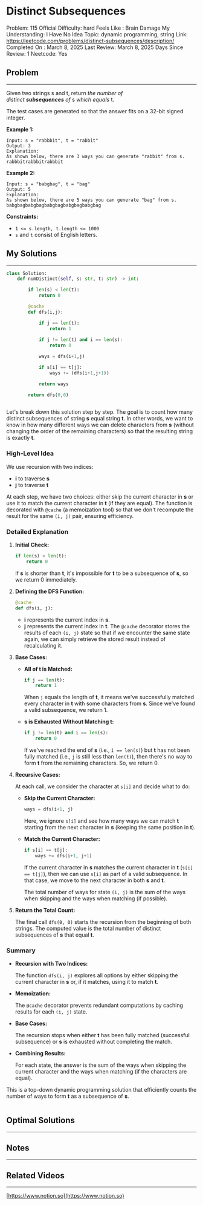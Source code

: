 # Distinct Subsequences

Problem: 115
Official Difficulty: hard
Feels Like : Brain Damage
My Understanding: I Have No Idea
Topic: dynamic programming, string
Link: https://leetcode.com/problems/distinct-subsequences/description/
Completed On : March 8, 2025
Last Review: March 8, 2025
Days Since Review: 1
Neetcode: Yes

## Problem

---

Given two strings s and t, return *the number of distinct* ***subsequences** of* s *which equals* t.

The test cases are generated so that the answer fits on a 32-bit signed integer.

**Example 1:**

```
Input: s = "rabbbit", t = "rabbit"
Output: 3
Explanation:
As shown below, there are 3 ways you can generate "rabbit" from s.
rabbbitrabbbitrabbbit
```

**Example 2:**

```
Input: s = "babgbag", t = "bag"
Output: 5
Explanation:
As shown below, there are 5 ways you can generate "bag" from s.
babgbagbabgbagbabgbagbabgbagbabgbag
```

**Constraints:**

- `1 <= s.length, t.length <= 1000`
- `s` and `t` consist of English letters.

## My Solutions

---

```python
class Solution:
    def numDistinct(self, s: str, t: str) -> int:

        if len(s) < len(t):
            return 0

        @cache
        def dfs(i,j):

            if j == len(t):
                return 1
            
            if j != len(t) and i == len(s):
                return 0

            ways = dfs(i+1,j)

            if s[i] == t[j]:
                ways += (dfs(i+1,j+1))

            return ways

        return dfs(0,0)
        
```

Let's break down this solution step by step. The goal is to count how many distinct subsequences of string **s** equal string **t**. In other words, we want to know in how many different ways we can delete characters from **s** (without changing the order of the remaining characters) so that the resulting string is exactly **t**.

### High-Level Idea

We use recursion with two indices:

- **i** to traverse **s**
- **j** to traverse **t**

At each step, we have two choices: either skip the current character in **s** or use it to match the current character in **t** (if they are equal). The function is decorated with `@cache` (a memoization tool) so that we don't recompute the result for the same `(i, j)` pair, ensuring efficiency.

### Detailed Explanation

1. **Initial Check:**
    
    ```python
    if len(s) < len(t):
        return 0
    
    ```
    
    If **s** is shorter than **t**, it's impossible for **t** to be a subsequence of **s**, so we return 0 immediately.
    
2. **Defining the DFS Function:**
    
    ```python
    @cache
    def dfs(i, j):
    
    ```
    
    - **i** represents the current index in **s**.
    - **j** represents the current index in **t**.
    The `@cache` decorator stores the results of each `(i, j)` state so that if we encounter the same state again, we can simply retrieve the stored result instead of recalculating it.
3. **Base Cases:**
    - **All of t is Matched:**
        
        ```python
        if j == len(t):
            return 1
        
        ```
        
        When `j` equals the length of **t**, it means we've successfully matched every character in **t** with some characters from **s**. Since we've found a valid subsequence, we return 1.
        
    - **s is Exhausted Without Matching t:**
        
        ```python
        if j != len(t) and i == len(s):
            return 0
        
        ```
        
        If we've reached the end of **s** (i.e., `i == len(s)`) but **t** has not been fully matched (i.e., `j` is still less than `len(t)`), then there's no way to form **t** from the remaining characters. So, we return 0.
        
4. **Recursive Cases:**
    
    At each call, we consider the character at `s[i]` and decide what to do:
    
    - **Skip the Current Character:**
        
        ```python
        ways = dfs(i+1, j)
        
        ```
        
        Here, we ignore `s[i]` and see how many ways we can match **t** starting from the next character in **s** (keeping the same position in **t**).
        
    - **Match the Current Character:**
        
        ```python
        if s[i] == t[j]:
            ways += dfs(i+1, j+1)
        
        ```
        
        If the current character in **s** matches the current character in **t** (`s[i] == t[j]`), then we can use `s[i]` as part of a valid subsequence. In that case, we move to the next character in both **s** and **t**.
        
        The total number of ways for state `(i, j)` is the sum of the ways when skipping and the ways when matching (if possible).
        
5. **Return the Total Count:**
    
    The final call `dfs(0, 0)` starts the recursion from the beginning of both strings. The computed value is the total number of distinct subsequences of **s** that equal **t**.
    

### Summary

- **Recursion with Two Indices:**
    
    The function `dfs(i, j)` explores all options by either skipping the current character in **s** or, if it matches, using it to match **t**.
    
- **Memoization:**
    
    The `@cache` decorator prevents redundant computations by caching results for each `(i, j)` state.
    
- **Base Cases:**
    
    The recursion stops when either **t** has been fully matched (successful subsequence) or **s** is exhausted without completing the match.
    
- **Combining Results:**
    
    For each state, the answer is the sum of the ways when skipping the current character and the ways when matching (if the characters are equal).
    

This is a top-down dynamic programming solution that efficiently counts the number of ways to form **t** as a subsequence of **s**.

```python

```

## Optimal Solutions

---

## Notes

---

 

## Related Videos

---

[https://www.notion.so](https://www.notion.so)